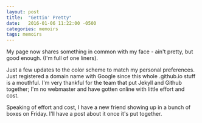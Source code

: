 ```yaml
---
layout: post
title:  "Gettin' Pretty"
date:   2016-01-06 11:22:00 -0500
categories: memoirs
tags: memoirs
---
```


My page now shares something in common with my face - ain't pretty, but good enough. (I'm full of one liners).

Just a few updates to the color scheme to match my personal preferences. Just registered a domain name with Google since this whole <username>.github.io stuff is a mouthful. I'm very thankful for the team that put Jekyll and Github together; I'm no webmaster and have gotten online with little effort and cost.

Speaking of effort and cost, I have a new friend showing up in a bunch of boxes on Friday. I'll have a post about it once it's put together.
